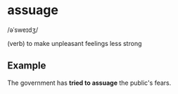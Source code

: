 # assuage

/əˈsweɪdʒ/

(verb) to make unpleasant feelings less strong

## Example

The government has **tried to assuage** the public's fears.
